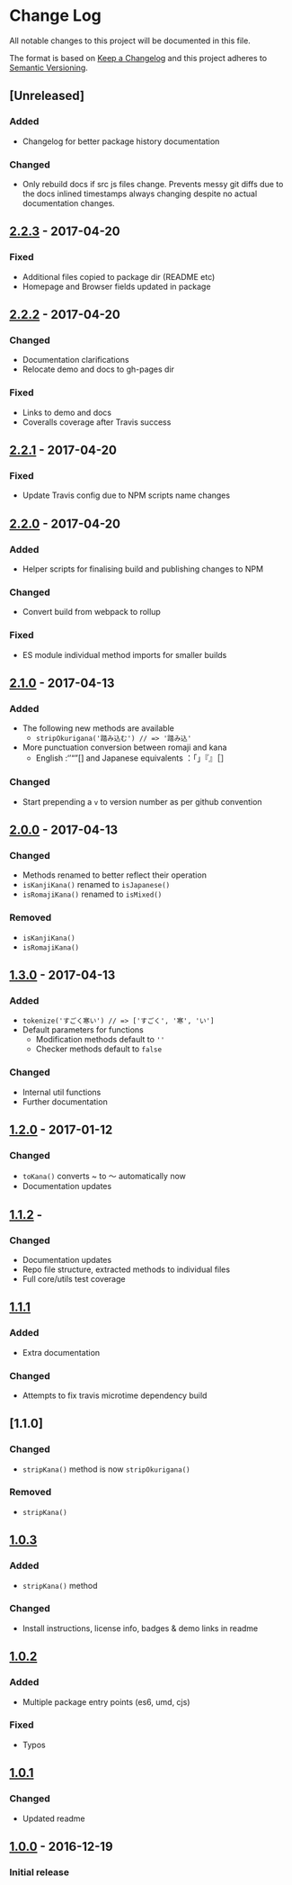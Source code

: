 # Change Log
All notable changes to this project will be documented in this file.

The format is based on [Keep a Changelog](http://keepachangelog.com/)
and this project adheres to [Semantic Versioning](http://semver.org/).

<!--
- TITLE
  - Add link at EOF to compare changes:
    - [2.2.3]: https://github.com/Kaniwani/KanaWana/compare/2.2.2...2.2.3
  - List release date in YYYY-MM-DD format
- DETAILS
  - Added: for new features.
  - Changed: for changes in existing functionality.
  - Deprecated: for once-stable features removed in upcoming releases.
  - Removed: for deprecated features removed in this release.
  - Fixed: for any bug fixes.
  - Security: to invite users to upgrade in case of vulnerabilities.
-->

## [Unreleased]
### Added
- Changelog for better package history documentation

### Changed
- Only rebuild docs if src js files change. Prevents messy git diffs due to the docs inlined timestamps always changing despite no actual documentation changes.

## [2.2.3] - 2017-04-20
### Fixed
- Additional files copied to package dir (README etc)
- Homepage and Browser fields updated in package

## [2.2.2] - 2017-04-20
### Changed
- Documentation clarifications
- Relocate demo and docs to gh-pages dir

### Fixed
- Links to demo and docs
- Coveralls coverage after Travis success

## [2.2.1] - 2017-04-20
### Fixed
- Update Travis config due to NPM scripts name changes

## [2.2.0] - 2017-04-20
### Added
- Helper scripts for finalising build and publishing changes to NPM

### Changed
- Convert build from webpack to rollup

### Fixed
- ES module individual method imports for smaller builds

## [2.1.0] - 2017-04-13
### Added
- The following new methods are available
  - `stripOkurigana('踏み込む') // => '踏み込'`
- More punctuation conversion between romaji and kana
  - English :‘’“”[] and Japanese equivalents ：「」『』［］

### Changed
- Start prepending a `v` to version number as per github convention

## [2.0.0] - 2017-04-13
### Changed
- Methods renamed to better reflect their operation
- `isKanjiKana()` renamed to `isJapanese()`
- `isRomajiKana()` renamed to `isMixed()`

### Removed
- `isKanjiKana()`
- `isRomajiKana()`

## [1.3.0] - 2017-04-13
### Added
- `tokenize('すごく寒い') // => ['すごく', '寒', 'い']`
- Default parameters for functions
  - Modification methods default to `''`
  - Checker methods default to `false`

### Changed
- Internal util functions
- Further documentation

## [1.2.0] - 2017-01-12
### Changed
- `toKana()` converts ~ to 〜 automatically now
- Documentation updates

## [1.1.2] -
### Changed
- Documentation updates
- Repo file structure, extracted methods to individual files
- Full core/utils test coverage

## [1.1.1]
### Added
- Extra documentation

### Changed
- Attempts to fix travis microtime dependency build

## [1.1.0]
### Changed
- `stripKana()` method is now `stripOkurigana()`

### Removed
- `stripKana()`

## [1.0.3]
### Added
- `stripKana()` method

### Changed
- Install instructions, license info, badges & demo links in readme

## [1.0.2]
### Added
- Multiple package entry points (es6, umd, cjs)

### Fixed
- Typos

## [1.0.1]
### Changed
- Updated readme

## [1.0.0] - 2016-12-19
### Initial release

[2.2.3]: https://github.com/Kaniwani/KanaWana/compare/v2.2.2...v2.2.3
[2.2.2]: https://github.com/Kaniwani/KanaWana/compare/v2.2.1...v2.2.2
[2.2.1]: https://github.com/Kaniwani/KanaWana/compare/v2.2.0...v2.2.1
[2.2.0]: https://github.com/Kaniwani/KanaWana/compare/v2.1.0...v2.2.0
[2.1.0]: https://github.com/Kaniwani/KanaWana/compare/2.0.0...v2.1.0
[2.0.0]: https://github.com/Kaniwani/KanaWana/compare/1.3.0...2.0.0
[1.3.0]: https://github.com/Kaniwani/KanaWana/compare/1.2.0...1.3.0
[1.2.0]: https://github.com/Kaniwani/KanaWana/compare/1.1.2...1.2.0
[1.1.2]: https://github.com/Kaniwani/KanaWana/compare/1.1.1...1.1.2
[1.1.1]: https://github.com/Kaniwani/KanaWana/compare/1.1.1...1.1.2
[1.0.3]: https://github.com/Kaniwani/KanaWana/compare/1.0.2...1.0.3
[1.0.2]: https://github.com/Kaniwani/KanaWana/compare/1.0.1...1.0.2
[1.0.1]: https://github.com/Kaniwani/KanaWana/compare/1.0.0...1.0.1
[1.0.0]: https://github.com/Kaniwani/KanaWana/compare/3832a36...1.0.0

